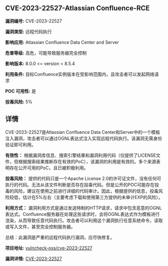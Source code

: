 ## CVE-2023-22527-Atlassian Confluence-RCE

**漏洞编号:** CVE-2023-22527

**漏洞类型:** 远程代码执行

**影响应用:** Atlassian Confluence Data Center and Server

**危害等级:** 高危，可能导致服务器完全控制

**影响版本:** 8.0.0 <= version < 8.5.4

**利用条件:** 目标Confluence实例版本在受影响范围内，且攻击者可以发起网络请求

**POC 可用性:** 是

**投毒风险:** 5%

## 详情

CVE-2023-22527是Atlassian Confluence Data Center和Server中的一个模板注入漏洞，攻击者可以通过OGNL表达式注入实现远程代码执行。该漏洞无需身份验证即可利用。 

**有效性：** 根据漏洞库信息、搜索引擎结果和漏洞利用代码（仅提供了LICENSE文件，但根据搜索结果推断存在有效的PoC），该漏洞的利用是有效的。多个来源表明存在公开可用的PoC，且已被积极利用。

**投毒风险：** 提供的代码只是一个Apache License 2.0的许可证文件，没有任何可执行的代码。无法从该文件判断是否存在投毒代码。但是公开的POC可能存在投毒的风险，建议在使用之前进行详细的代码审计。因此，根据提供的信息，投毒风险较低，估计在5%左右（主要考虑下载和使用第三方提供的未审计EXP的风险）。

**利用方式：** 漏洞利用方式是通过发送特制的HTTP请求，请求中包含恶意的OGNL表达式。Confluence服务器在处理这些请求时，会将OGNL表达式作为模板进行渲染，从而导致任意代码执行。攻击者可以利用这个漏洞执行任意系统命令，读取或写入文件，甚至完全控制服务器。

总结：此漏洞是严重的远程代码执行漏洞，应尽快修复。

**项目地址:** [vulncheck-oss/cve-2023-22527](https://github.com/vulncheck-oss/cve-2023-22527)

**漏洞详情:** [CVE-2023-22527](https://nvd.nist.gov/vuln/detail/CVE-2023-22527)